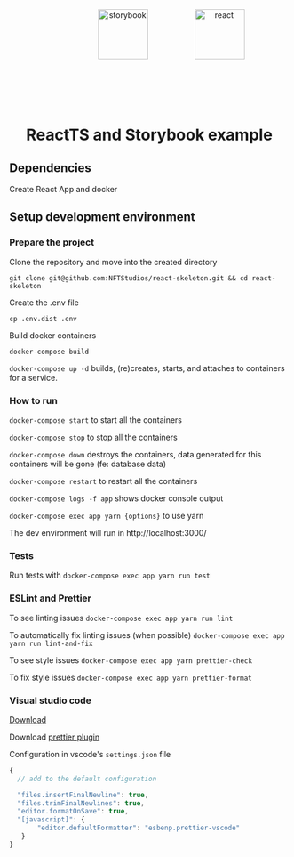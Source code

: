 <div align="center">
    <img alt="storybook" style="margin: 5rem;" src="https://pbs.twimg.com/profile_images/1100804485616566273/sOct-Txm_400x400.png" width="90" />
    <img alt="react" src="https://upload.wikimedia.org/wikipedia/commons/thumb/a/a7/React-icon.svg/512px-React-icon.svg.png?20220125121207" width="90" />
</div>

<h1 align="center">
  ReactTS and Storybook example
</h1>

## Dependencies

Create React App and docker

## Setup development environment

### Prepare the project

Clone the repository and move into the created directory

`git clone git@github.com:NFTStudios/react-skeleton.git && cd react-skeleton`

Create the .env file

`cp .env.dist .env`

Build docker containers

`docker-compose build`

`docker-compose up -d` builds, (re)creates, starts, and attaches to containers for a service.

### How to run

`docker-compose start` to start all the containers

`docker-compose stop` to stop all the containers

`docker-compose down` destroys the containers, data generated for this containers will be gone (fe: database data)

`docker-compose restart` to restart all the containers

`docker-compose logs -f app` shows docker console output

`docker-compose exec app yarn {options}` to use yarn

The dev environment will run in http://localhost:3000/

### Tests

Run tests with `docker-compose exec app yarn run test`

### ESLint and Prettier

To see linting issues `docker-compose exec app yarn run lint`

To automatically fix linting issues (when possible) `docker-compose exec app yarn run lint-and-fix`

To see style issues `docker-compose exec app yarn prettier-check`

To fix style issues `docker-compose exec app yarn prettier-format`

### Visual studio code

[Download](https://code.visualstudio.com/download)

Download [prettier plugin](https://marketplace.visualstudio.com/items?itemName=esbenp.prettier-vscode)

Configuration in vscode's `settings.json` file

```jsx
{
  // add to the default configuration

  "files.insertFinalNewline": true,
  "files.trimFinalNewlines": true,
  "editor.formatOnSave": true,
  "[javascript]": {
       "editor.defaultFormatter": "esbenp.prettier-vscode"
   }
}
```
